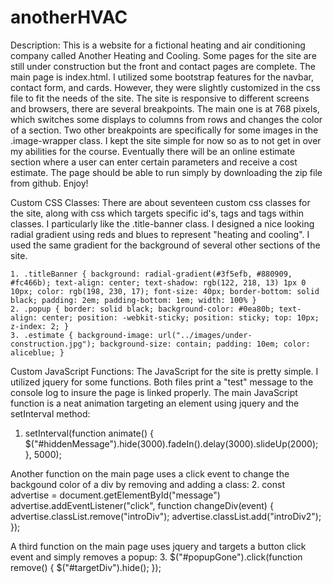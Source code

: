 # anotherHVAC

Description: 
This is a website for a fictional heating and air conditioning company called Another Heating and Cooling. Some pages for the site are still under construction but the front and contact pages are complete. The main page is index.html. I utilized some bootstrap features for the navbar, contact form, and cards. However, they were slightly customized in the css file to fit the needs of the site. The site is responsive to different screens and browsers, there are several breakpoints. The main one is at 768 pixels, which switches some displays to columns from rows and changes the color of a section. Two other breakpoints are specifically for some images in the .image-wrapper class. I kept the site simple for now so as to not get in over my abilities for the course. Eventually there will be an online estimate section where a user can enter certain parameters and receive a cost estimate. The page should be able to run simply by downloading the zip file from github. Enjoy!

Custom CSS Classes:
There are about seventeen custom css classes for the site, along with css which targets specific id's, tags and tags within classes. I particularly like the .title-banner class. I designed a nice looking radial gradient using reds and blues to represent "heating and cooling". I used the same gradient for the background of several other sections of the site.

    1. .titleBanner { background: radial-gradient(#3f5efb, #880909, #fc466b); text-align: center; text-shadow: rgb(122, 218, 13) 1px 0 10px; color: rgb(198, 230, 17); font-size: 40px; border-bottom: solid black; padding: 2em; padding-bottom: 1em; width: 100% }
    2. .popup { border: solid black; background-color: #0ea80b; text-align: center; position: -webkit-sticky; position: sticky; top: 10px; z-index: 2; }
    3. .estimate { background-image: url("../images/under-construction.jpg"); background-size: contain; padding: 10em; color: aliceblue; }
    
Custom JavaScript Functions:
The JavaScript for the site is pretty simple. I utilized jquery for some functions. Both files print a "test" message to the console log to insure the page is linked properly. The main JavaScript function is a neat animation targeting an element using jquery and the setInterval method:
1. setInterval(function animate() { $("#hiddenMessage").hide(3000).fadeIn().delay(3000).slideUp(2000); }, 5000);

Another function on the main page uses a click event to change the backgound color of a div by removing and adding a class:
2. const advertise = document.getElementById("message")
advertise.addEventListener("click", function changeDiv(event) {
advertise.classList.remove("introDiv");
advertise.classList.add("introDiv2");
});

A third function on the main page uses jquery and targets a button click event and simply removes a popup:
3. $("#popupGone").click(function remove() { $("#targetDiv").hide(); });
